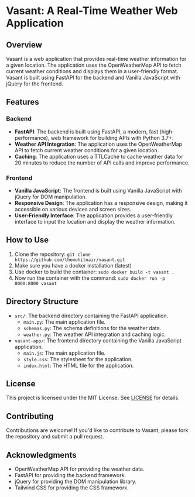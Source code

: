 **Vasant: A Real-Time Weather Web Application**
=============================================

**Overview**
-----------

Vasant is a web application that provides real-time weather information for a given location. The application uses the OpenWeatherMap API to fetch current weather conditions and displays them in a user-friendly format. Vasant is built using FastAPI for the backend and Vanilla JavaScript with jQuery for the frontend.

**Features**
------------

### Backend

* **FastAPI**: The backend is built using FastAPI, a modern, fast (high-performance), web framework for building APIs with Python 3.7+.
* **Weather API Integration**: The application uses the OpenWeatherMap API to fetch current weather conditions for a given location.
* **Caching**: The application uses a TTLCache to cache weather data for 20 minutes to reduce the number of API calls and improve performance.

### Frontend

* **Vanilla JavaScript**: The frontend is built using Vanilla JavaScript with jQuery for DOM manipulation.
* **Responsive Design**: The application has a responsive design, making it accessible on various devices and screen sizes.
* **User-Friendly Interface**: The application provides a user-friendly interface to input the location and display the weather information.

**How to Use**
--------------

1. Clone the repository: `git clone https://github.com/themohitnair/vasant.git`
2. Make sure you have a docker installation (latest)
3. Use docker to build the container: `sudo docker build -t vasant .`
4. Now run the container with the command: `sudo docker run -p 8000:8000 vasant`

**Directory Structure**
-----------------------

* `src/`: The backend directory containing the FastAPI application.
	+ `main.py`: The main application file.
	+ `schemas.py`: The schema definitions for the weather data.
	+ `weather.py`: The weather API integration and caching logic.
* `vasant-app/`: The frontend directory containing the Vanilla JavaScript application.
	+ `main.js`: The main application file.
	+ `style.css`: The stylesheet for the application.
	+ `index.html`: The HTML file for the application.

**License**
---------

This project is licensed under the MIT License. See [LICENSE](LICENSE) for details.

**Contributing**
------------

Contributions are welcome! If you'd like to contribute to Vasant, please fork the repository and submit a pull request.

**Acknowledgments**
----------------

* OpenWeatherMap API for providing the weather data.
* FastAPI for providing the backend framework.
* jQuery for providing the DOM manipulation library.
* Tailwind CSS for providing the CSS framework.
